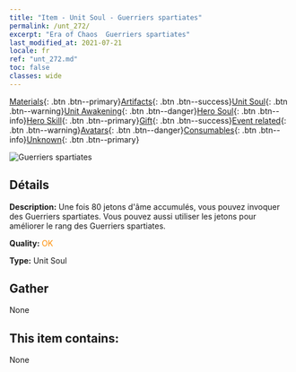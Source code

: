 ```yaml
---
title: "Item - Unit Soul - Guerriers spartiates"
permalink: /unt_272/
excerpt: "Era of Chaos  Guerriers spartiates"
last_modified_at: 2021-07-21
locale: fr
ref: "unt_272.md"
toc: false
classes: wide
---
```

 [Materials](/ItemsFR/){: .btn .btn--primary}[Artifacts](/ItemsFR/Artifacts/){: .btn .btn--success}[Unit Soul](/ItemsFR/UnitSoul/){: .btn .btn--warning}[Unit Awakening](/ItemsFR/UnitAwakening/){: .btn .btn--danger}[Hero Soul](/ItemsFR/HeroSoul/){: .btn .btn--info}[Hero Skill](/ItemsFR/HeroSkill/){: .btn .btn--primary}[Gift](/ItemsFR/Gift/){: .btn .btn--success}[Event related](/ItemsFR/Events/){: .btn .btn--warning}[Avatars](/ItemsFR/Avatars/){: .btn .btn--danger}[Consumables](/ItemsFR/Consumables/){: .btn .btn--info}[Unknown](/ItemsFR/Unknown/){: .btn .btn--primary}

 ![Guerriers spartiates](/images/u/ti_sibada.jpg)

## Détails
 **Description:** Une fois 80 jetons d'âme accumulés, vous pouvez invoquer des Guerriers spartiates. Vous pouvez aussi utiliser les jetons pour améliorer le rang des Guerriers spartiates.

 **Quality:** <span style="color: #FF8C00">OK</span>

 **Type:** Unit Soul

## Gather

  None

## This item contains:

  None

